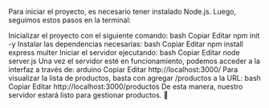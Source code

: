 Para iniciar el proyecto, es necesario tener instalado Node.js. Luego, seguimos estos pasos en la terminal:

Inicializar el proyecto con el siguiente comando:
bash
Copiar
Editar
npm init -y
Instalar las dependencias necesarias:
bash
Copiar
Editar
npm install express multer
Iniciar el servidor ejecutando:
bash
Copiar
Editar
node server.js
Una vez el servidor esté en funcionamiento, podemos acceder a la interfaz a través de:
arduino
Copiar
Editar
http://localhost:3000/
Para visualizar la lista de productos, basta con agregar /productos a la URL:
bash
Copiar
Editar
http://localhost:3000/productos
De esta manera, nuestro servidor estará listo para gestionar productos. 🚀
